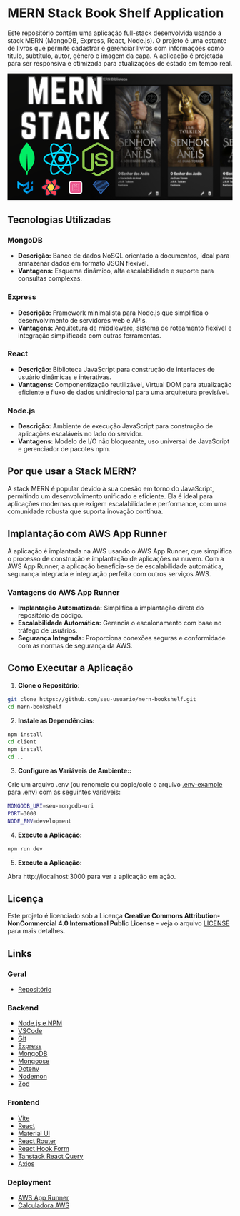 # MERN Stack Book Shelf Application

Este repositório contém uma aplicação full-stack desenvolvida usando a stack MERN (MongoDB, Express, React, Node.js). O projeto é uma estante de livros que permite cadastrar e gerenciar livros com informações como título, subtítulo, autor, gênero e imagem da capa. A aplicação é projetada para ser responsiva e otimizada para atualizações de estado em tempo real.

![capa do curso](capa.png)

## Tecnologias Utilizadas

### MongoDB

- **Descrição:** Banco de dados NoSQL orientado a documentos, ideal para armazenar dados em formato JSON flexível.
- **Vantagens:** Esquema dinâmico, alta escalabilidade e suporte para consultas complexas.

### Express

- **Descrição:** Framework minimalista para Node.js que simplifica o desenvolvimento de servidores web e APIs.
- **Vantagens:** Arquitetura de middleware, sistema de roteamento flexível e integração simplificada com outras ferramentas.

### React

- **Descrição:** Biblioteca JavaScript para construção de interfaces de usuário dinâmicas e interativas.
- **Vantagens:** Componentização reutilizável, Virtual DOM para atualização eficiente e fluxo de dados unidirecional para uma arquitetura previsível.

### Node.js

- **Descrição:** Ambiente de execução JavaScript para construção de aplicações escaláveis no lado do servidor.
- **Vantagens:** Modelo de I/O não bloqueante, uso universal de JavaScript e gerenciador de pacotes npm.

## Por que usar a Stack MERN?

A stack MERN é popular devido à sua coesão em torno do JavaScript, permitindo um desenvolvimento unificado e eficiente. Ela é ideal para aplicações modernas que exigem escalabilidade e performance, com uma comunidade robusta que suporta inovação contínua.

## Implantação com AWS App Runner

A aplicação é implantada na AWS usando o AWS App Runner, que simplifica o processo de construção e implantação de aplicações na nuvem. Com a AWS App Runner, a aplicação beneficia-se de escalabilidade automática, segurança integrada e integração perfeita com outros serviços AWS.

### Vantagens do AWS App Runner

- **Implantação Automatizada:** Simplifica a implantação direta do repositório de código.
- **Escalabilidade Automática:** Gerencia o escalonamento com base no tráfego de usuários.
- **Segurança Integrada:** Proporciona conexões seguras e conformidade com as normas de segurança da AWS.

## Como Executar a Aplicação

1. **Clone o Repositório:**

```bash
git clone https://github.com/seu-usuario/mern-bookshelf.git
cd mern-bookshelf
```

2. **Instale as Dependências:**

```bash
npm install
cd client
npm install
cd ..
```

3. **Configure as Variáveis de Ambiente::**

Crie um arquivo .env (ou renomeie ou copie/cole o arquivo [.env-example](.env-example) para .env) com as seguintes variáveis:

```bash
MONGODB_URI=seu-mongodb-uri
PORT=3000
NODE_ENV=development
```

4. **Execute a Aplicação:**

```bash
npm run dev
```

5. **Execute a Aplicação:**

Abra http://localhost:3000 para ver a aplicação em ação.

## Licença

Este projeto é licenciado sob a Licença **Creative Commons Attribution-NonCommercial 4.0 International Public License** - veja o arquivo [LICENSE](LICENSE) para mais detalhes.

## Links

### Geral

- [Repositório](https://github.com/chgasparoto/mern-curso-intensivo)

### Backend

- [Node.js e NPM](https://nodejs.org/pt)
- [VSCode](https://code.visualstudio.com/)
- [Git](https://git-scm.com/downloads)
- [Express](https://www.npmjs.com/package/express)
- [MongoDB](https://www.mongodb.com/)
- [Mongoose](https://www.npmjs.com/package/mongoose)
- [Dotenv](https://www.npmjs.com/package/dotenv)
- [Nodemon](https://www.npmjs.com/package/nodemon)
- [Zod](https://www.npmjs.com/package/zod)

### Frontend

- [Vite](https://vitejs.dev/guide/)
- [React](https://react.dev/)
- [Material UI](https://mui.com/material-ui/)
- [React Router](https://reactrouter.com/en/main)
- [React Hook Form](https://react-hook-form.com/)
- [Tanstack React Query](https://tanstack.com/query/v5/docs/framework/react/overview)
- [Axios](https://axios-http.com/)

### Deployment

- [AWS App Runner](https://aws.amazon.com/pt/apprunner/)
- [Calculadora AWS](https://calculator.aws/#/createCalculator/apprunner)
